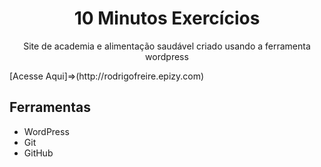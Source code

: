 <h1 align="center"> 10 Minutos Exercícios</h1>

<p align="center">Site de academia e alimentação saudável criado usando a ferramenta wordpress</p>
[Acesse Aqui]=>(http://rodrigofreire.epizy.com)



## Ferramentas

- WordPress
- Git
- GitHub
